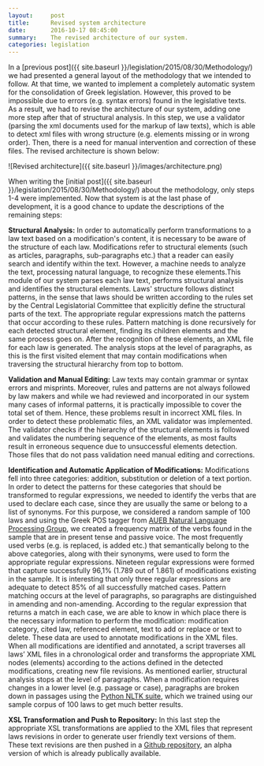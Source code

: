 ```yaml
---
layout:     post
title:      Revised system architecture
date:       2016-10-17 08:45:00
summary:    The revised architecture of our system.
categories: legislation
---
```


In a [previous post]({{ site.baseurl }}/legislation/2015/08/30/Methodology/) we had presented a general layout of the methodology that we intended to follow. At that time, we wanted to implement a completely automatic system for the consolidation of Greek legislation. However, this proved to be impossible due to errors (e.g. syntax errors) found in the legislative texts. As a result, we had to revise the architecture of our system, adding one more step after that of structural analysis. In this step, we use a validator (parsing the xml documents used for the markup of law texts), which is able to detect xml files with wrong structure (e.g. elements missing or in wrong order). Then, there is a need for manual intervention and correction of these files. The revised architecture is shown below:

![Revised architecture]({{ site.baseurl }}/images/architecture.png)

When writing the [initial post]({{ site.baseurl }}/legislation/2015/08/30/Methodology/) about the methodology, only steps 1-4 were implemented. Now that system is at the last phase of development, it is a good chance to update the descriptions of the remaining steps:


__Structural Analysis:__ In order to automatically perform transformations to a law text based on a modification's content, it is necessary to be aware of the structure of each law. Modifications refer to structural elements (such as articles, paragraphs, sub-paragraphs etc.) that a reader can easily search and identify within the text. However, a machine needs to analyze the text, processing natural language, to recognize these elements.This module of our system parses each law text, performs structural analysis and identifies the structural elements. Laws' structure follows distinct patterns, in the sense that laws should be written according to the rules set by the Central Legislatorial Committee that explicitly define the structural parts of the text. The appropriate regular expressions match the patterns that occur according to these rules. Pattern matching is done recursively for each detected structural element, finding its children elements and the same process goes on. After the recognition of these elements, an XML file for each law is generated. The analysis stops at the level of paragraphs, as this is the first visited element that may contain modifications when traversing the structural hierarchy from top to bottom.

__Validation and Manual Editing:__ Law texts may contain grammar or syntax errors and misprints. Moreover, rules and patterns are not always followed by law makers and while we had reviewed and incorporated in our system many cases of informal patterns, it is practically impossible to cover the total set of them. Hence, these problems result in incorrect XML files. In order to detect these problematic files, an XML validator was implemented. The validator checks if the hierarchy of the structural elements is followed and validates the numbering sequence of the elements, as most faults result in erroneous sequence due to unsuccessful elements detection. Those files that do not pass validation need manual editing and corrections. 

__Identification and Automatic Application of Modifications:__ Modifications fell into three categories: addition, substitution or deletion of a text portion. In order to detect the patterns for these categories that should be transformed to regular expressions, we needed to identify the verbs that are used to declare each case, since they are usually the same or belong to a list of synonyms. For this purpose, we considered a random sample of 100 laws and using the Greek POS tagger from [AUEB Natural Language Processing Group](http://nlp.cs.aueb.gr/software.html), we created a frequency matrix of the verbs found in the sample that are in present tense and passive voice. The most frequently used verbs (e.g. is replaced, is added etc.) that semantically belong to the above categories, along with their synonyms, were used to form the appropriate regular expressions. Nineteen regular expressions were formed that capture successfully 96,1% (1.789 out of 1.861) of modifications existing in the sample. It is interesting that only three regular expressions are adequate to detect 85% of all successfully matched cases. Pattern matching occurs at the level of paragraphs, so paragraphs are distinguished in amending and non-amending. According to the regular expression that returns a match in each case, we are able to know in which place there is the necessary information to perform the modification: modification category, cited law, referenced element, text to add or replace or text to delete. These data are used to annotate modifications in the XML files. When all modifications are identified and annotated, a script traverses all laws’ XML files in a chronological order and transforms the appropriate XML nodes (elements) according to the actions defined in the detected modifications, creating new file revisions. As mentioned earlier, structural analysis stops at the level of paragraphs. When a modification requires changes in a lower level (e.g. passage or case), paragraphs are broken down in passages using the [Python NLTK suite](http://www.nltk.org/), which we trained using our sample corpus of 100 laws to get much better results.

__XSL Transformation and Push to Repository:__ In this last step the appropriate XSL transformations are applied to the XML files that represent laws revisions in order to generate user friendly text versions of them. These text revisions are then pushed in a [Github repository](https://github.com/OpenLawsGR/greek_laws_alpha), an alpha version of which is already publically available.


